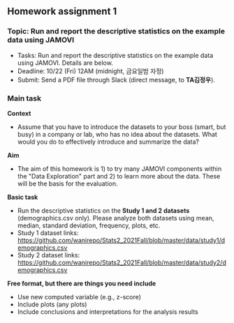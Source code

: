 ## Homework assignment 1

### Topic: Run and report the descriptive statistics on the example data using JAMOVI


- Tasks: Run and report the descriptive statistics on the example data using JAMOVI. Details are below.
- Deadline: 10/22 (Fri) 12AM (midnight, 금요일밤 자정)
- Submit: Send a PDF file through Slack (direct message, to **TA김정우**). 


### Main task

**Context**

- Assume that you have to introduce the datasets to your boss (smart, but busy) in a company or lab, who has no idea about the datasets. What would you do to effectively introduce and summarize the data? 

**Aim**

- The aim of this homework is 1) to try many JAMOVI components within the "Data Exploration" part and 2) to learn more about the data. These will be the basis for the evaluation. 

**Basic task**

- Run the descriptive statistics on the **Study 1 and 2 datasets** (demographics.csv only). Please analyze both datasets using mean, median, standard deviation, frequency, plots, etc. 
- Study 1 dataset links: https://github.com/wanirepo/Stats2_2021Fall/blob/master/data/study1/demographics.csv
- Study 2 dataset links: https://github.com/wanirepo/Stats2_2021Fall/blob/master/data/study2/demographics.csv 

**Free format, but there are things you need include**

- Use new computed variable (e.g., z-score)
- Include plots (any plots)
- Include conclusions and interpretations for the analysis results